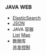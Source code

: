 ### JAVA WEB
- [ElasticSearch](https://github.com/Qirui0805/Personal-Blog/blob/master/java_web/Elastic%20Search%20%26%20Java%E5%AE%A2%E6%88%B7%E7%AB%AF.md)    
- [JSON](https://github.com/Qirui0805/Personal-Blog/blob/master/JAVA%E6%93%8D%E4%BD%9CJSON%E5%AD%97%E7%AC%A6%E4%B8%B2)
- JAVA 容器  
  [List](https://github.com/Qirui0805/Personal-Blog/blob/master/JAVA%E5%AE%B9%E5%99%A8/List.md)
  [Map](https://github.com/Qirui0805/Personal-Blog/blob/master/JAVA%E5%AE%B9%E5%99%A8/Map.md)
- 数据库  
  [并发控制](https://github.com/Qirui0805/Personal-Blog/blob/master/%E6%95%B0%E6%8D%AE%E5%BA%93/%E5%B9%B6%E5%8F%91%E6%8E%A7%E5%88%B6.md)
